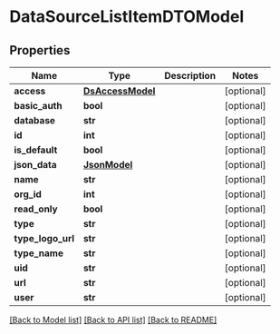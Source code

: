 # DataSourceListItemDTOModel

## Properties
Name | Type | Description | Notes
------------ | ------------- | ------------- | -------------
**access** | [**DsAccessModel**](DsAccessModel.md) |  | [optional] 
**basic_auth** | **bool** |  | [optional] 
**database** | **str** |  | [optional] 
**id** | **int** |  | [optional] 
**is_default** | **bool** |  | [optional] 
**json_data** | [**JsonModel**](JsonModel.md) |  | [optional] 
**name** | **str** |  | [optional] 
**org_id** | **int** |  | [optional] 
**read_only** | **bool** |  | [optional] 
**type** | **str** |  | [optional] 
**type_logo_url** | **str** |  | [optional] 
**type_name** | **str** |  | [optional] 
**uid** | **str** |  | [optional] 
**url** | **str** |  | [optional] 
**user** | **str** |  | [optional] 

[[Back to Model list]](../README.md#documentation-for-models) [[Back to API list]](../README.md#documentation-for-api-endpoints) [[Back to README]](../README.md)


